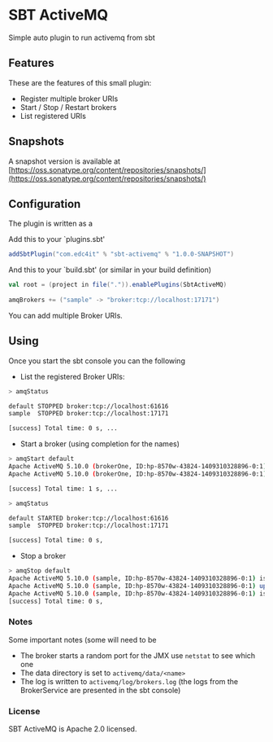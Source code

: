 # SBT ActiveMQ

Simple auto plugin to run activemq from sbt

## Features

These are the features of this small plugin:

- Register multiple broker URIs
- Start / Stop / Restart brokers
- List registered URIs

## Snapshots

A snapshot version is available at 
[https://oss.sonatype.org/content/repositories/snapshots/](https://oss.sonatype.org/content/repositories/snapshots/)


## Configuration

The plugin is written as a 

Add this to your `plugins.sbt' 

```scala
addSbtPlugin("com.edc4it" % "sbt-activemq" % "1.0.0-SNAPSHOT")
```

And this to your `build.sbt' (or similar in your build definition)
```scala
val root = (project in file(".")).enablePlugins(SbtActiveMQ)
 
amqBrokers += ("sample" -> "broker:tcp://localhost:17171")
```

You can add multiple Broker URIs. 

## Using

Once you start the sbt console you can the following

- List the registered Broker URIs:

```bash
> amqStatus

default STOPPED broker:tcp://localhost:61616
sample  STOPPED broker:tcp://localhost:17171

[success] Total time: 0 s, ...
```

- Start a broker (using completion for the names)

```bash
> amqStart default
Apache ActiveMQ 5.10.0 (brokerOne, ID:hp-8570w-43824-1409310328896-0:1) is starting
Apache ActiveMQ 5.10.0 (brokerOne, ID:hp-8570w-43824-1409310328896-0:1) started

[success] Total time: 1 s, ...

> amqStatus

default STARTED broker:tcp://localhost:61616
sample  STOPPED broker:tcp://localhost:17171

[success] Total time: 0 s,
```

- Stop a broker

```bash
> amqStop default
Apache ActiveMQ 5.10.0 (sample, ID:hp-8570w-43824-1409310328896-0:1) is shutting down
Apache ActiveMQ 5.10.0 (sample, ID:hp-8570w-43824-1409310328896-0:1) uptime 1 minute
Apache ActiveMQ 5.10.0 (sample, ID:hp-8570w-43824-1409310328896-0:1) is shutdown 
[success] Total time: 0 s,

```

### Notes

Some important notes (some will need to be 

- The broker starts a random port for the JMX use `netstat` to see which one
- The data directory is set to `activemq/data/<name>`
- The log is written to `activemq/log/brokers.log` (the logs from the BrokerService are presented in the sbt console)

### License

SBT ActiveMQ  is Apache 2.0 licensed.


